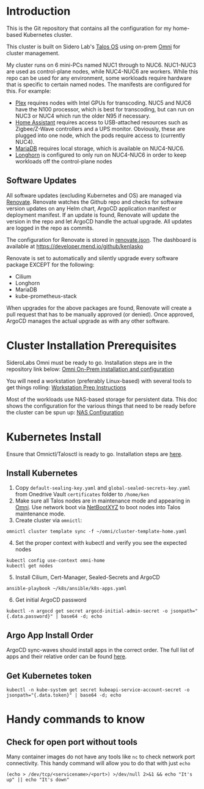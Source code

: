 # Introduction
This is the Git repository that contains all the configuration for my home-based Kubernetes cluster.

This cluster is built on Sidero Lab's [Talos OS](https://github.com/siderolabs/talos) using on-prem [Omni](https://github.com/siderolabs/omni) for cluster management.

My cluster runs on 6 mini-PCs named NUC1 through to NUC6. NUC1-NUC3 are used as control-plane nodes, while NUC4-NUC6 are workers. While this repo can be used for any environment, some workloads require hardware that is specific to certain named nodes. The manifests are configured for this. For example:
* [Plex](/manifests/media-apps/plex) requires nodes with Intel GPUs for transcoding. NUC5 and NUC6 have the N100 processor, which is best for transcoding, but can run on NUC3 or NUC4 which run the older N95 if necessary.
* [Home Assistant](/manifests/home-automation/homeassist) requires access to USB-attached resources such as Zigbee/Z-Wave controllers and a UPS monitor. Obviously, these are plugged into one node, which the pods require access to (currently NUC4).
* [MariaDB](/manifests/database/mariadb) requires local storage, which is available on NUC4-NUC6.
* [Longhorn](/manifests/system/longhorn) is configured to only run on NUC4-NUC6 in order to keep workloads off the control-plane nodes

## Software Updates
All software updates (excluding Kubernetes and OS) are managed via [Renovate](https://github.com/renovatebot/renovate). Renovate watches the Github repo and checks for software version updates on any Helm chart, ArgoCD application manifest or deployment manifest. If an update is found, Renovate will update the version in the repo and let ArgoCD handle the actual upgrade. All updates are logged in the repo as commits.

The configuration for Renovate is stored in [renovate.json](/renovate.json). The dashboard is available at https://developer.mend.io/github/kenlasko

Renovate is set to automatically and silently upgrade every software package EXCEPT for the following:
* Cilium
* Longhorn
* MariaDB
* kube-prometheus-stack

When upgrades for the above packages are found, Renovate will create a pull request that has to be manually approved (or denied). Once approved, ArgoCD manages the actual upgrade as with any other software.

# Cluster Installation Prerequisites
SideroLabs Omni must be ready to go. Installation steps are in the repository link below:
[Omni On-Prem installation and configuration](https://github.com/kenlasko/omni/)

You will need a workstation (preferably Linux-based) with several tools to get things rolling:
[Workstation Prep Instructions](/docs/WORKSTATION.md)

Most of the workloads use NAS-based storage for persistent data. This doc shows the configuration for the various things that need to be ready before the cluster can be spun up:
[NAS Configuration](/docs/NASCONFIG.md)

# Kubernetes Install
Ensure that Omnictl/Talosctl is ready to go. Installation steps are [here](https://github.com/kenlasko/omni/).

## Install Kubernetes
1. Copy `default-sealing-key.yaml` and `global-sealed-secrets-key.yaml` from Onedrive Vault `certificates` folder to `/home/ken`
2. Make sure all Talos nodes are in maintenance mode and appearing in [Omni](https://omni.ucdialplans.com). Use network boot via [NetBootXYZ](https://github.com/kenlasko/pxeboot/) to boot nodes into Talos maintenance mode.
3. Create cluster via `omnictl`:
```
omnictl cluster template sync -f ~/omni/cluster-template-home.yaml
```
4. Set the proper context with kubectl and verify you see the expected nodes
```
kubectl config use-context omni-home
kubectl get nodes
```
5. Install Cilium, Cert-Manager, Sealed-Secrets and ArgoCD
```
ansible-playbook ~/k8s/ansible/k8s-apps.yaml
```
6. Get initial ArgoCD password
```
kubectl -n argocd get secret argocd-initial-admin-secret -o jsonpath="{.data.password}" | base64 -d; echo
```

## Argo App Install Order
ArgoCD sync-waves should install apps in the correct order. The full list of apps and their relative order can be found [here](/argocd-apps).

## Get Kubernetes token
```
kubectl -n kube-system get secret kubeapi-service-account-secret -o jsonpath="{.data.token}" | base64 -d; echo
```

# Handy commands to know
## Check for open port without tools
Many container images do not have any tools like `nc` to check network port connectivity. This handy command will allow you to do that with just `echo`
```
(echo > /dev/tcp/<servicename>/<port>) >/dev/null 2>&1 && echo "It's up" || echo "It's down"
```